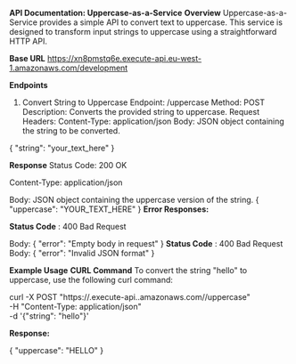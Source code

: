 **API Documentation: Uppercase-as-a-Service**
**Overview**
Uppercase-as-a-Service provides a simple API to convert text to uppercase. This service is designed to transform input strings to uppercase using a straightforward HTTP API.

**Base URL**
https://xn8pmstq6e.execute-api.eu-west-1.amazonaws.com/development

**Endpoints**
1. Convert String to Uppercase
Endpoint: /uppercase
Method: POST
Description: Converts the provided string to uppercase.
Request
Headers:
Content-Type: application/json
Body: JSON object containing the string to be converted.

{
  "string": "your_text_here"
}

**Response**
Status Code: 200 OK

Content-Type: application/json

Body: JSON object containing the uppercase version of the string.
{
  "uppercase": "YOUR_TEXT_HERE"
}
**Error Responses:**

**Status Code** : 400 Bad Request

Body:
{
  "error": "Empty body in request"
}
**Status Code** : 400 Bad Request
Body:
{
  "error": "Invalid JSON format"
}

**Example Usage**
**CURL Command**
To convert the string "hello" to uppercase, use the following curl command:

curl -X POST "https://<api-id>.execute-api.<region>.amazonaws.com/<stage>/uppercase" \
     -H "Content-Type: application/json" \
     -d '{"string": "hello"}'

**Response:**

{
  "uppercase": "HELLO"
}
